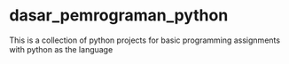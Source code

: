 # dasar_pemrograman_python

This is a collection of python projects for basic programming assignments with python as the language
